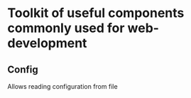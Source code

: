 # Toolkit of useful components commonly used for web-development

## Config
Allows reading configuration from file